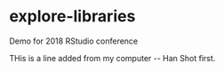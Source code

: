 # explore-libraries
Demo for 2018 RStudio conference

THis is a line added from my computer -- Han Shot first.